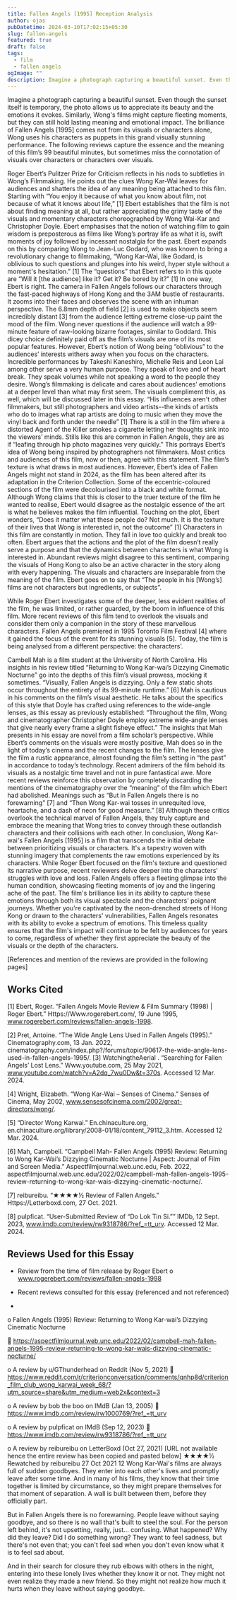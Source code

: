 ```yaml
---
title: Fallen Angels [1995] Reception Analysis
author: ojas
pubDatetime: 2024-03-10T17:02:15+05:30
slug: fallen-angels
featured: true
draft: false
tags:
  - film
  - fallen angels
ogImage: ""
description: Imagine a photograph capturing a beautiful sunset. Even though the sunset itself is temporary, the photo allows us to appreciate its beauty and the emotions...
---
```


Imagine a photograph capturing a beautiful sunset. Even though the sunset itself is temporary, the photo allows us to appreciate its beauty and the emotions it evokes. Similarly, Wong's films might capture fleeting moments, but they can still hold lasting meaning and emotional impact. The brilliance of Fallen Angels [1995] comes not from its visuals or characters alone, Wong uses his characters as puppets in this grand visually stunning performance. The following reviews capture the essence and the meaning of this film’s 99 beautiful minutes, but sometimes miss the connotation of visuals over characters or characters over visuals. 

Roger Ebert’s Pulitzer Prize for Criticism reflects in his nods to subtleties in Wong’s Filmmaking. He points out the clues Wong Kar-Wai leaves for audiences and shatters the idea of any meaning being attached to this film. Starting with “You enjoy it because of what you know about film, not because of what it knows about life,” [1] Ebert establishes that the film is not about finding meaning at all, but rather appreciating the grimy taste of the visuals and momentary characters choreographed by Wong Wai-Kar and Christopher Doyle.	 Ebert emphasises that the notion of watching film to gain wisdom is preposterous as films like Wong’s portray life as what it is, swift moments of joy followed by incessant nostalgia for the past. Ebert expands on this by comparing Wong to Jean-Luc Godard, who was known to bring a revolutionary change to filmmaking, “Wong Kar-Wai, like Godard, is oblivious to such questions and plunges into his weird, hyper style without a moment's hesitation.” [1] The “questions” that Ebert refers to in this quote are “Will it [the audience] like it? Get it? Be bored by it?” [1] In one way, Ebert is right. The camera in Fallen Angels follows our characters through the fast-paced highways of Hong Kong and the 3AM bustle of restaurants. It zooms into their faces and observes the scene with an inhuman perspective. The 6.8mm depth of field [2] is used to make objects seem incredibly distant [3] from the audience letting extreme close-up paint the mood of the film. Wong never questions if the audience will watch a 99-minute feature of raw-looking bizarre footages, similar to Goddard. This dicey choice definitely paid off as the film’s visuals are one of its most popular features. However, Ebert’s notion of Wong being “oblivious” to the audiences’ interests withers away when you focus on the characters. Incredible performances by Takeshi Kaneshiro, Michelle Reis and Leon Lai among other serve a very human purpose. They speak of love and of heart break. They speak volumes while not speaking a word to the people they desire. Wong’s filmmaking is delicate and cares about audiences’ emotions at a deeper level than what may first seem. The visuals compliment this, as well, which will be discussed later in this essay.
“His influences aren't other filmmakers, but still photographers and video artists--the kinds of artists who do to images what rap artists are doing to music when they move the vinyl back and forth under the needle” [1] There is a still in the film where a distorted Agent of the Killer smokes a cigarette letting her thoughts sink into the viewers’ minds. Stills like this are common in Fallen Angels, they are as if “leafing through hip photo magazines very quickly.” This portrays Ebert’s idea of Wong being inspired by photographers not filmmakers. Most critics and audiences of this film, now or then, agree with this statement. The film’s texture is what draws in most audiences. However, Ebert’s idea of Fallen Angels might not stand in 2024, as the film has been altered after its adaptation in the Criterion Collection. Some of the eccentric-coloured sections of the film were decolourised into a black and white format. Although Wong claims that this is closer to the truer texture of the film he wanted to realise, Ebert would disagree as the nostalgic essence of the art is what he believes makes the film influential.
Touching on the plot, Ebert wonders, “Does it matter what these people do? Not much. It is the texture of their lives that Wong is interested in, not the outcome” [1] Characters in this film are constantly in motion. They fall in love too quickly and break too often. Ebert argues that the actions and the plot of the film doesn’t really serve a purpose and that the dynamics between characters is what Wong is interested in. Abundant reviews might disagree to this sentiment, comparing the visuals of Hong Kong to also be an active character in the story along with every happening. The visuals and characters are inseparable from the meaning of the film. Ebert goes on to say that “The people in his [Wong’s] films are not characters but ingredients, or subjects”.

While Roger Ebert investigates some of the deeper, less evident realities of the film, he was limited, or rather guarded, by the boom in influence of this film. More recent reviews of this film tend to overlook the visuals and consider them only a companion in the story of these marvellous characters. Fallen Angels premiered in 1995 Toronto Film Festival [4] where it gained the focus of the event for its stunning visuals [5]. Today, the film is being analysed from a different perspective: the characters’.

Cambell Mah is a film student at the University of North Carolina. His insights in his review titled “Returning to Wong Kar-wai’s Dizzying Cinematic Nocturne” go into the depths of this film’s visual prowess, mocking it sometimes. “Visually, Fallen Angels is dizzying. Only a few static shots occur throughout the entirety of its 99-minute runtime.” [6] Mah is cautious in his comments on the film’s visual aesthetic. He talks about the specifics of this style that Doyle has crafted using references to the wide-angle lenses, as this essay as previously established: “Throughout the film, Wong and cinematographer Christopher Doyle employ extreme wide-angle lenses that give nearly every frame a slight fisheye effect.” The insights that Mah presents in his essay are novel from a film scholar’s perspective. While Ebert’s comments on the visuals were mostly positive, Mah does so in the light of today’s cinema and the recent changes to the film. The lenses give the film a rustic appearance, almost founding the film’s setting in “the past” in accordance to today’s technology. Recent admirers of the film behold its visuals as a nostalgic time travel and not in pure fantastical awe. 
More recent reviews reinforce this observation by completely discarding the mentions of the cinematography over the “meaning” of the film which Ebert had abolished. Meanings such as “But in Fallen Angels there is no forewarning” [7] and “Then Wong Kar-wai tosses in unrequited love, heartache, and a dash of neon for good measure.” [8] Although these critics overlook the technical marvel of Fallen Angels, they truly capture and embrace the meaning that Wong tries to convey through these outlandish characters and their collisions with each other. 
In conclusion, Wong Kar-wai's Fallen Angels [1995] is a film that transcends the initial debate between prioritizing visuals or characters. It's a tapestry woven with stunning imagery that complements the raw emotions experienced by its characters. While Roger Ebert focused on the film's texture and questioned its narrative purpose, recent reviewers delve deeper into the characters' struggles with love and loss.
Fallen Angels offers a fleeting glimpse into the human condition, showcasing fleeting moments of joy and the lingering ache of the past. The film's brilliance lies in its ability to capture these emotions through both its visual spectacle and the characters' poignant journeys. Whether you're captivated by the neon-drenched streets of Hong Kong or drawn to the characters' vulnerabilities, Fallen Angels resonates with its ability to evoke a spectrum of emotions. This timeless quality ensures that the film's impact will continue to be felt by audiences for years to come, regardless of whether they first appreciate the beauty of the visuals or the depth of the characters.

[References and mention of the reviews are provided in the following pages]

## Works Cited

[1] Ebert, Roger. “Fallen Angels Movie Review & Film Summary (1998) | Roger Ebert.” Https://Www.rogerebert.com/, 19 June 1995, www.rogerebert.com/reviews/fallen-angels-1998.

[2] Pret, Antoine. “The Wide Angle Lens Used in Fallen Angels (1995).” Cinematography.com, 13 Jan. 2022, cinematography.com/index.php?/forums/topic/90617-the-wide-angle-lens-used-in-fallen-angels-1995/.
[3] WatchingtheAerial . “Searching for Fallen Angels’ Lost Lens.” Www.youtube.com, 25 May 2021, www.youtube.com/watch?v=A2dq_7wu0Dw&t=370s. Accessed 12 Mar. 2024.

[4] Wright, Elizabeth. “Wong Kar-Wai – Senses of Cinema.” Senses of Cinema, May 2002, www.sensesofcinema.com/2002/great-directors/wong/.

[5] “Director Wong Karwai.” En.chinaculture.org, en.chinaculture.org/library/2008-01/18/content_79112_3.htm. Accessed 12 Mar. 2024.

[6] Mah, Campbell. “Campbell Mah- Fallen Angels (1995) Review: Returning to Wong Kar-Wai’s Dizzying Cinematic Nocturne | Aspect: Journal of Film and Screen Media.” Aspectfilmjournal.web.unc.edu, Feb. 2022, aspectfilmjournal.web.unc.edu/2022/02/campbell-mah-fallen-angels-1995-review-returning-to-wong-kar-wais-dizzying-cinematic-nocturne/.

[7] reibureibu. “★★★★½ Review of Fallen Angels.” Https://Letterboxd.com, 27 Oct. 2021.

[8] pulpficat. “User-Submitted Review of “Do Lok Tin Si.”” IMDb, 12 Sept. 2023, www.imdb.com/review/rw9318786/?ref_=tt_urv. Accessed 12 Mar. 2024.


## Reviews Used for this Essay
-	Review from the time of film release by Roger Ebert
o	www.rogerebert.com/reviews/fallen-angels-1998

-	Recent reviews consulted for this essay (referenced and not referenced)
-	
o	Fallen Angels (1995) Review: Returning to Wong Kar-wai’s Dizzying Cinematic Nocturne

	https://aspectfilmjournal.web.unc.edu/2022/02/campbell-mah-fallen-angels-1995-review-returning-to-wong-kar-wais-dizzying-cinematic-nocturne/


o	A review by u/GThunderhead on Reddit (Nov 5, 2021)
	https://www.reddit.com/r/criterionconversation/comments/qnhp8d/criterion_film_club_wong_karwai_week_68/?utm_source=share&utm_medium=web2x&context=3


o	A review by bob the boo  on IMdB (Jan 13, 2005)
	https://www.imdb.com/review/rw1000769/?ref_=tt_urv


o	A review by pulpficat on IMdB (Sep 12, 2023)
	https://www.imdb.com/review/rw9318786/?ref_=tt_urv


o	A review by reibureibu on LetterBoxd (Oct 27, 2021) [URL not available hence the entire review has been copied and pasted below]
★★★★½ Rewatched by reibureibu 27 Oct 2021 12
Wong Kar-Wai's films are always full of sudden goodbyes. They enter into each other's lives and promptly leave after some time. And in many of his films, they know that their time together is limited by circumstance, so they might prepare themselves for that moment of separation. A wall is built between them, before they officially part.

But in Fallen Angels there is no forewarning. People leave without saying goodbye, and so there is no wall that's built to steel the soul. For the person left behind, it's not upsetting, really, just... confusing. What happened? Why did they leave? Did I do something wrong? They want to feel sadness, but there's not even that; you can't feel sad when you don't even know what it is to feel sad about.

And in their search for closure they rub elbows with others in the night, entering into these lonely lives whether they know it or not. They might not even realize they made a new friend. So they might not realize how much it hurts when they leave without saying goodbye.


